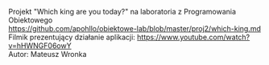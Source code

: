 Projekt "Which king are you today?" na laboratoria z Programowania Obiektowego \
https://github.com/apohllo/obiektowe-lab/blob/master/proj2/which-king.md \
Filmik prezentujący działanie aplikacji: https://www.youtube.com/watch?v=hHWNGF06owY \
Autor: Mateusz Wronka
